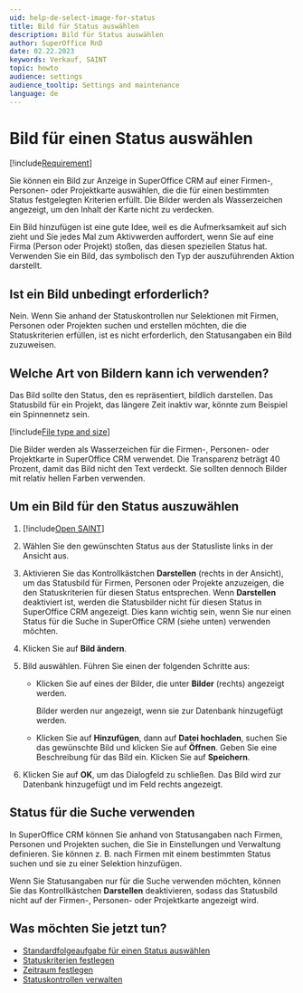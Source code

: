 ```yaml
---
uid: help-de-select-image-for-status
title: Bild für Status auswählen
description: Bild für Status auswählen
author: SuperOffice RnD
date: 02.22.2023
keywords: Verkauf, SAINT
topic: howto
audience: settings
audience_tooltip: Settings and maintenance
language: de
---
```


# Bild für einen Status auswählen

[!include[Requirement](../includes/note-saint-req.md)]

Sie können ein Bild zur Anzeige in SuperOffice CRM auf einer Firmen-, Personen- oder Projektkarte auswählen, die die für einen bestimmten Status festgelegten Kriterien erfüllt. Die Bilder werden als Wasserzeichen angezeigt, um den Inhalt der Karte nicht zu verdecken.

Ein Bild hinzufügen ist eine gute Idee, weil es die Aufmerksamkeit auf sich zieht und Sie jedes Mal zum Aktivwerden auffordert, wenn Sie auf eine Firma (Person oder Projekt) stoßen, das diesen speziellen Status hat. Verwenden Sie ein Bild, das symbolisch den Typ der auszuführenden Aktion darstellt.

## Ist ein Bild unbedingt erforderlich?

Nein. Wenn Sie anhand der Statuskontrollen nur Selektionen mit Firmen, Personen oder Projekten suchen und erstellen möchten, die die Statuskriterien erfüllen, ist es nicht erforderlich, den Statusangaben ein Bild zuzuweisen.

## Welche Art von Bildern kann ich verwenden?

Das Bild sollte den Status, den es repräsentiert, bildlich darstellen. Das Statusbild für ein Projekt, das längere Zeit inaktiv war, könnte zum Beispiel ein Spinnennetz sein.

[!include[File type and size](../../../learn/includes/image-type-and-size.md)]

Die Bilder werden als Wasserzeichen für die Firmen-, Personen- oder Projektkarte in SuperOffice CRM verwendet. Die Transparenz beträgt 40 Prozent, damit das Bild nicht den Text verdeckt. Sie sollten dennoch Bilder mit relativ hellen Farben verwenden.

## Um ein Bild für den Status auszuwählen

1. [!include[Open SAINT](includes/open-saint-select-tab.md)]

1. Wählen Sie den gewünschten Status aus der Statusliste links in der Ansicht aus.

1. Aktivieren Sie das Kontrollkästchen **Darstellen** (rechts in der Ansicht), um das Statusbild für Firmen, Personen oder Projekte anzuzeigen, die den Statuskriterien für diesen Status entsprechen. Wenn **Darstellen** deaktiviert ist, werden die Statusbilder nicht für diesen Status in SuperOffice CRM angezeigt. Dies kann wichtig sein, wenn Sie nur einen Status für die Suche in SuperOffice CRM (siehe unten) verwenden möchten.

1. Klicken Sie auf **Bild ändern**.

1. Bild auswählen. Führen Sie einen der folgenden Schritte aus:

    * Klicken Sie auf eines der Bilder, die unter **Bilder** (rechts) angezeigt werden.

        Bilder werden nur angezeigt, wenn sie zur Datenbank hinzugefügt werden.

    * Klicken Sie auf **Hinzufügen**, dann auf **Datei hochladen**, suchen Sie das gewünschte Bild und klicken Sie auf **Öffnen**. Geben Sie eine Beschreibung für das Bild ein. Klicken Sie auf **Speichern**.

1. Klicken Sie auf **OK**, um das Dialogfeld zu schließen. Das Bild wird zur Datenbank hinzugefügt und im Feld rechts angezeigt.

## Status für die Suche verwenden

In SuperOffice CRM können Sie anhand von Statusangaben nach Firmen, Personen und Projekten suchen, die Sie in Einstellungen und Verwaltung definieren. Sie können z. B. nach Firmen mit einem bestimmten Status suchen und sie zu einer Selektion hinzufügen.

Wenn Sie Statusangaben nur für die Suche verwenden möchten, können Sie das Kontrollkästchen **Darstellen** deaktivieren, sodass das Statusbild nicht auf der Firmen-, Personen- oder Projektkarte angezeigt wird.

## Was möchten Sie jetzt tun?

* [Standardfolgeaufgabe für einen Status auswählen][1]
* [Statuskriterien festlegen][2]
* [Zeitraum festlegen][3]
* [Statuskontrollen verwalten][4]

<!-- Referenced links -->
[1]: select-default-follow-up-type-for-status.md
[2]: select-status-criteria.md
[3]: select-period-length.md
[4]: manage-status-monitors.md

<!-- Referenced images -->
